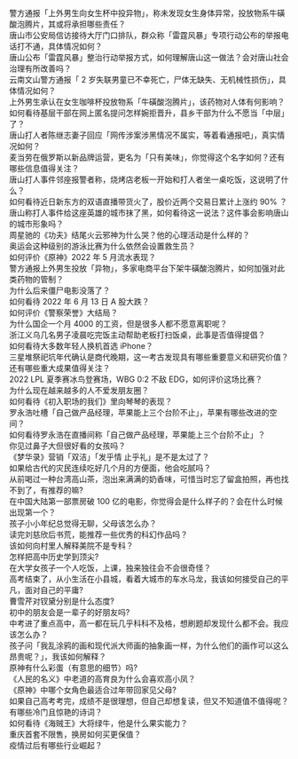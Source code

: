 警方通报「上外男生向女生杯中投异物」，称未发现女生身体异常，投放物系牛磺酸泡腾片，其或将承担哪些责任？  
唐山市公安局信访接待大厅门口排队，群众称「雷霆风暴」专项行动公布的举报电话打不通，具体情况如何？  
唐山公布「雷霆风暴」整治行动举报方式，如何理解唐山这一做法？会对唐山社会治理有所改善吗？  
云南文山警方通报「 2 岁失联男童已不幸死亡，尸体无缺失、无机械性损伤」，具体情况如何？  
上外男生承认在女生咖啡杯投放物系「牛磺酸泡腾片」，该药物对人体有何影响？  
如何看待基层干部在网上匿名提问怎样婉拒晋升，县乡干部为什么不愿当「中层」了？  
唐山打人者陈继志妻子回应「网传涉案涉黑情况不属实，等着看通报吧」，真实情况如何？  
麦当劳在俄罗斯以新品牌运营，更名为「只有美味」，你觉得这个名字如何？还有哪些信息值得关注？  
唐山打人事件邻座报警者称，烧烤店老板一开始和打人者坐一桌吃饭，这说明了什么？  
如何看待近日新东方的双语直播带货火了，股价近两个交易日累计上涨约 90% ？  
唐山称打人事件给这座英雄的城市抹了黑，如何看待这一说法？这件事会影响唐山的城市形象吗？  
周星驰的《功夫》结尾火云邪神为什么哭？他的心理活动是什么样的？  
奥运会这种级别的游泳比赛为什么依然会设置救生员？  
如何评价《原神》2022 年 5 月流水表现？  
警方通报上外男生投放「异物」，多家电商平台下架牛磺酸泡腾片，如何加强对此类药物的管制？  
为什么后来僵尸电影没落了？  
如何看待 2022 年 6 月 13 日 A 股大跌？  
如何评价《警察荣誉》大结局？  
为什么国企一个月 4000 的工资，但是很多人都不愿意离职呢？  
浙江义乌几名男子凌晨吃完饭主动帮助老板打扫饭桌，此事是否值得提倡？  
如何看待大多数年轻人换机首选 iPhone？  
三星堆祭祀坑年代确认是商代晚期，这一考古发现具有哪些重要意义和研究价值？还有哪些重大成果值得关注？  
2022 LPL 夏季赛冰鸟登赛场，WBG 0:2 不敌 EDG，如何评价这场比赛？  
为什么现在越来越多的人不爱发朋友圈？  
如何看待《初入职场的我们》里向琴琴的表现？  
罗永浩吐槽「自己做产品经理，苹果能上三个台阶不止」，苹果有哪些改进的空间？  
如何看待罗永浩在直播间称「自己做产品经理，苹果能上三个台阶不止」？  
你见过鼻子大但很好看的女孩吗？  
《梦华录》营销「双洁」「发乎情 止乎礼」是不是太过了？  
如果给古代的灾民连续吃好几个月的方便面，他会吃腻吗？  
从前喝过一种台湾高山茶，泡出来满满的奶香味，可惜当时忘了留盒拍照，再也找不到了，有推荐的嘛?  
在中国大陆第一部票房破 100 亿的电影，你觉得会是什么样子的？会在什么时候出现第一个？  
孩子小小年纪总觉得无聊，父母该怎么办？  
读完刘慈欣后书荒，能推荐一些优秀的科幻作品吗？  
该如何向村里人解释美院不是专科？  
怎样把高中历史学到顶尖?  
在大学女孩子一个人吃饭，上课，独来独往会不会很奇怪？  
高考结束了，从小生活在小县城，看着大城市的车水马龙，我该如何接受自己的平凡，面对自己的平庸?  
曹雪芹对钗黛分别是什么态度?  
初中的朋友会是一辈子的好朋友吗?  
中考进了重点高中，高一都在玩几乎科科不及格，想刷题却发现什么都不会。我应该怎么办？  
孩子问「我乱涂鸦的画和现代派大师画的抽象画一样，为什么他们的画作可以这么昂贵呢？」，我该如何解释？  
原神有什么彩蛋（有意思的细节）吗?  
《人民的名义》中老道的高育良为什么会喜欢高小凤？  
《原神》中哪个女角色最适合过年带回家见父母?  
如果自己高考考完，成绩不是很理想，但自己却想复读，但又不知道值不值得呢？  
有哪些冷门且惊艳的诗词？  
如何看待《海贼王》大将绿牛，他是什么果实能力？  
重庆首套不限售，换房如何买更保值？  
疫情过后有哪些行业崛起？  
